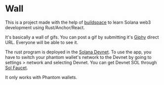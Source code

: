 # Wall

This is a project made with the help of [buildspace](https://buildspace.so) to learn Solana web3 development using Rust/Anchor/React.

It's basically a wall of gifs. You can post a gif by submitting it's [Giphy](https://giphy.com) direct URL. Everyone will be able to see it.

The rust program is deployed in the [Solana Devnet](https://explorer.solana.com/address/Ehpw3rFuzgW6w9uwyxZMtwCb9q8xvXyhcj8WuzZh6tz1?cluster=devnet). To use the app, you have to switch your phantom wallet's network to the Devnet by going to settings > network and selecting Devnet. You can get Devnet SOL through [Sol Faucet](https://solfaucet.com/).

It only works with Phantom wallets.
